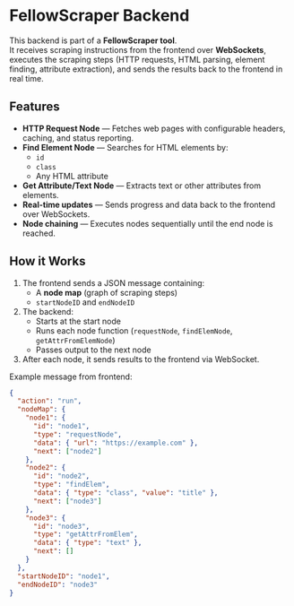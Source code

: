 # FellowScraper Backend

This backend is part of a **FellowScraper tool**.  
It receives scraping instructions from the frontend over **WebSockets**, executes the scraping steps (HTTP requests, HTML parsing, element finding, attribute extraction), and sends the results back to the frontend in real time.

## Features
- **HTTP Request Node** — Fetches web pages with configurable headers, caching, and status reporting.
- **Find Element Node** — Searches for HTML elements by:
  - `id`
  - `class`
  - Any HTML attribute
- **Get Attribute/Text Node** — Extracts text or other attributes from elements.
- **Real-time updates** — Sends progress and data back to the frontend over WebSockets.
- **Node chaining** — Executes nodes sequentially until the end node is reached.

## How it Works
1. The frontend sends a JSON message containing:
   - A **node map** (graph of scraping steps)
   - `startNodeID` and `endNodeID`
2. The backend:
   - Starts at the start node
   - Runs each node function (`requestNode`, `findElemNode`, `getAttrFromElemNode`)
   - Passes output to the next node
3. After each node, it sends results to the frontend via WebSocket.

Example message from frontend:
```json
{
  "action": "run",
  "nodeMap": {
    "node1": {
      "id": "node1",
      "type": "requestNode",
      "data": { "url": "https://example.com" },
      "next": ["node2"]
    },
    "node2": {
      "id": "node2",
      "type": "findElem",
      "data": { "type": "class", "value": "title" },
      "next": ["node3"]
    },
    "node3": {
      "id": "node3",
      "type": "getAttrFromElem",
      "data": { "type": "text" },
      "next": []
    }
  },
  "startNodeID": "node1",
  "endNodeID": "node3"
}
